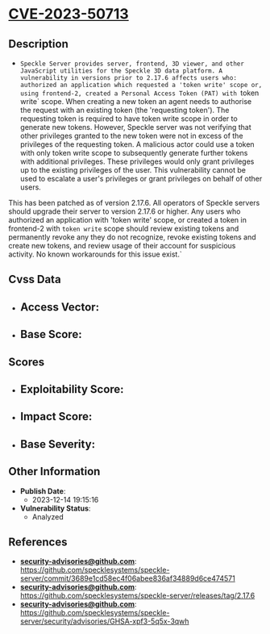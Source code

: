 
# [CVE-2023-50713](https://github.com/specklesystems/speckle-server/commit/3689e1cd58ec4f06abee836af34889d6ce474571)

## Description

- `Speckle Server provides server, frontend, 3D viewer, and other JavaScript utilities for the Speckle 3D data platform. A vulnerability in versions prior to 2.17.6 affects users who: authorized an application which requested a 'token write' scope or, using frontend-2, created a Personal Access Token (PAT) with `token write` scope. When creating a new token an agent needs to authorise the request with an existing token (the 'requesting token').  The requesting token is required to have token write scope in order to generate new tokens. However, Speckle server was not verifying that other privileges granted to the new token were not in excess of the privileges of the requesting token. A malicious actor could use a token with only token write scope to subsequently generate further tokens with additional privileges. These privileges would only grant privileges up to the existing privileges of the user. This vulnerability cannot be used to escalate a user's privileges or grant privileges on behalf of other users.

This has been patched as of version 2.17.6. All operators of Speckle servers should upgrade their server to version 2.17.6 or higher. Any users who authorized an application with 'token write' scope, or created a token in frontend-2 with `token write` scope should review existing tokens and permanently revoke any they do not recognize, revoke existing tokens and create new tokens, and review usage of their account for suspicious activity. No known workarounds for this issue exist.`

## Cvss Data

- **Access Vector**:
  - 
- **Base Score**:
  - 

## Scores

- **Exploitability Score**:
  - 
- **Impact Score**:
  - 
- **Base Severity**:
  - 

## Other Information

- **Publish Date**:
  - 2023-12-14 19:15:16
- **Vulnerability Status**:
  - Analyzed

## References

- **security-advisories@github.com**: https://github.com/specklesystems/speckle-server/commit/3689e1cd58ec4f06abee836af34889d6ce474571
- **security-advisories@github.com**: https://github.com/specklesystems/speckle-server/releases/tag/2.17.6
- **security-advisories@github.com**: https://github.com/specklesystems/speckle-server/security/advisories/GHSA-xpf3-5q5x-3qwh
